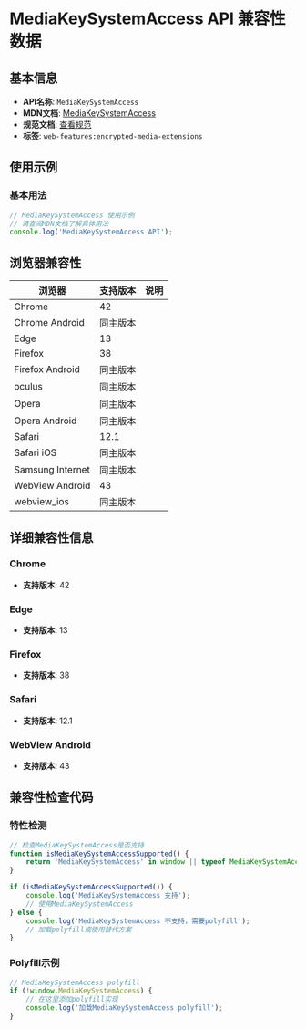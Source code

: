 # MediaKeySystemAccess API 兼容性数据

## 基本信息

- **API名称**: `MediaKeySystemAccess`
- **MDN文档**: [MediaKeySystemAccess](https://developer.mozilla.org/docs/Web/API/MediaKeySystemAccess)
- **规范文档**: [查看规范](https://w3c.github.io/encrypted-media/#mediakeysystemaccess-interface)
- **标签**: `web-features:encrypted-media-extensions`

## 使用示例

### 基本用法

```javascript
// MediaKeySystemAccess 使用示例
// 请查阅MDN文档了解具体用法
console.log('MediaKeySystemAccess API');
```

## 浏览器兼容性

| 浏览器 | 支持版本 | 说明 |
|--------|----------|------|
| Chrome | 42 |  |
| Chrome Android | 同主版本 |  |
| Edge | 13 |  |
| Firefox | 38 |  |
| Firefox Android | 同主版本 |  |
| oculus | 同主版本 |  |
| Opera | 同主版本 |  |
| Opera Android | 同主版本 |  |
| Safari | 12.1 |  |
| Safari iOS | 同主版本 |  |
| Samsung Internet | 同主版本 |  |
| WebView Android | 43 |  |
| webview_ios | 同主版本 |  |

## 详细兼容性信息

### Chrome

- **支持版本**: 42

### Edge

- **支持版本**: 13

### Firefox

- **支持版本**: 38

### Safari

- **支持版本**: 12.1

### WebView Android

- **支持版本**: 43

## 兼容性检查代码

### 特性检测

```javascript
// 检查MediaKeySystemAccess是否支持
function isMediaKeySystemAccessSupported() {
    return 'MediaKeySystemAccess' in window || typeof MediaKeySystemAccess !== 'undefined';
}

if (isMediaKeySystemAccessSupported()) {
    console.log('MediaKeySystemAccess 支持');
    // 使用MediaKeySystemAccess
} else {
    console.log('MediaKeySystemAccess 不支持，需要polyfill');
    // 加载polyfill或使用替代方案
}
```

### Polyfill示例

```javascript
// MediaKeySystemAccess polyfill
if (!window.MediaKeySystemAccess) {
    // 在这里添加polyfill实现
    console.log('加载MediaKeySystemAccess polyfill');
}
```

